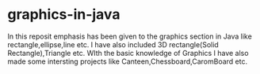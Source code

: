 # graphics-in-java
In this reposit emphasis has been given to the graphics section in Java like rectangle,ellipse,line etc.
I have also included 3D rectangle(Solid Rectangle),Triangle etc. WIth the basic knowledge of Graphics I have also made some intersting projects like Canteen,Chessboard,CaromBoard etc. 
